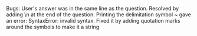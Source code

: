 Bugs:
User's answer was in the same line as the question. Resolved by adding \n at the end of the question.
Printing the delimitation symbol ~ gave an error: SyntaxError: invalid syntax. Fixed it by adding quotation marks around the symbols to make it a string